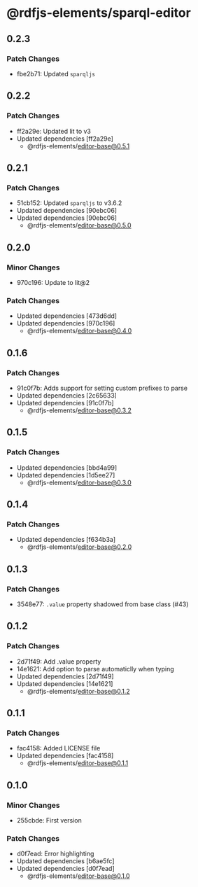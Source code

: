 # @rdfjs-elements/sparql-editor

## 0.2.3

### Patch Changes

- fbe2b71: Updated `sparqljs`

## 0.2.2

### Patch Changes

- ff2a29e: Updated lit to v3
- Updated dependencies [ff2a29e]
  - @rdfjs-elements/editor-base@0.5.1

## 0.2.1

### Patch Changes

- 51cb152: Updated `sparqljs` to v3.6.2
- Updated dependencies [90ebc06]
- Updated dependencies [90ebc06]
  - @rdfjs-elements/editor-base@0.5.0

## 0.2.0

### Minor Changes

- 970c196: Update to lit@2

### Patch Changes

- Updated dependencies [473d6dd]
- Updated dependencies [970c196]
  - @rdfjs-elements/editor-base@0.4.0

## 0.1.6

### Patch Changes

- 91c0f7b: Adds support for setting custom prefixes to parse
- Updated dependencies [2c65633]
- Updated dependencies [91c0f7b]
  - @rdfjs-elements/editor-base@0.3.2

## 0.1.5

### Patch Changes

- Updated dependencies [bbd4a99]
- Updated dependencies [1d5ee27]
  - @rdfjs-elements/editor-base@0.3.0

## 0.1.4

### Patch Changes

- Updated dependencies [f634b3a]
  - @rdfjs-elements/editor-base@0.2.0

## 0.1.3

### Patch Changes

- 3548e77: `.value` property shadowed from base class (#43)

## 0.1.2

### Patch Changes

- 2d71f49: Add .value property
- 14e1621: Add option to parse automaticlly when typing
- Updated dependencies [2d71f49]
- Updated dependencies [14e1621]
  - @rdfjs-elements/editor-base@0.1.2

## 0.1.1

### Patch Changes

- fac4158: Added LICENSE file
- Updated dependencies [fac4158]
  - @rdfjs-elements/editor-base@0.1.1

## 0.1.0

### Minor Changes

- 255cbde: First version

### Patch Changes

- d0f7ead: Error highlighting
- Updated dependencies [b6ae5fc]
- Updated dependencies [d0f7ead]
  - @rdfjs-elements/editor-base@0.1.0
